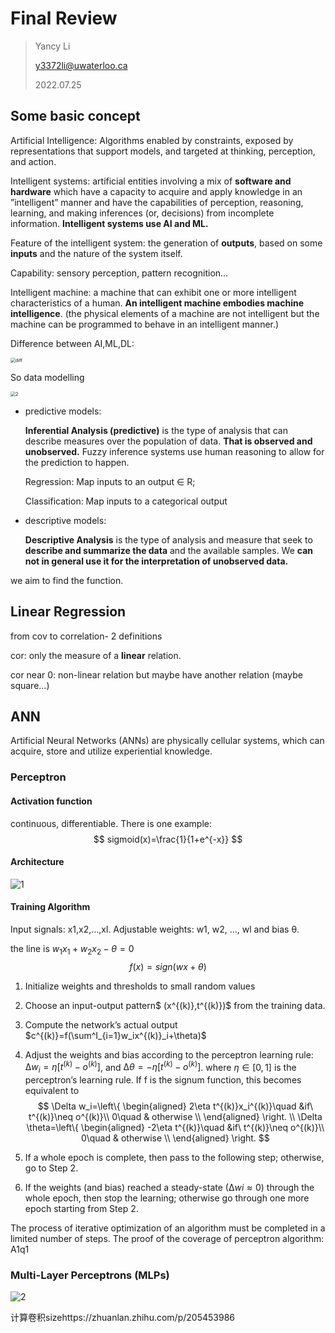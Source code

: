 # Final Review

> Yancy Li
>
> y3372li@uwaterloo.ca
>
> 2022.07.25

## Some basic concept

Artificial Intelligence: Algorithms enabled by constraints, exposed by representations that support models, and targeted at thinking, perception, and action.

Intelligent systems: artificial entities involving a mix of **software and hardware** which have a capacity to acquire and apply knowledge in an ”intelligent” manner and have the capabilities of perception, reasoning, learning, and making inferences (or, decisions) from incomplete information. **Intelligent systems use AI and ML.**

Feature of the intelligent system: the generation of **outputs**, based on some **inputs** and the nature of the system itself. 

Capability: sensory perception, pattern recognition...

Intelligent machine: a machine that can exhibit one or more intelligent characteristics of a human.  **An intelligent machine embodies machine intelligence**. (the physical elements of a machine are not intelligent but the machine can be programmed to behave in an intelligent manner.)

Difference between AI,ML,DL:

<img src="https://i.postimg.cc/pXBqvRTH/Snipaste-2022-05-10-18-02-10.png" alt="diff" style="zoom:50%;" />

So data modelling

<img src="https://i.postimg.cc/kgg41Fzm/Snipaste-2022-05-10-18-11-21.png" alt="2" style="zoom:50%;" />

- predictive models: 

  **Inferential Analysis (predictive)** is the type of analysis that can describe measures over the population of data. **That is observed and unobserved.** Fuzzy inference systems use human reasoning to allow for the prediction to happen.

  Regression: Map inputs to an output ∈ R; 

  Classification: Map inputs to a categorical output

- descriptive models: 

  **Descriptive Analysis** is the type of analysis and measure that seek to **describe and summarize the data** and the available samples. We **can not in general use it for the interpretation of unobserved data.**

we aim to find the function. 

## Linear Regression

from cov to correlation- 2 definitions

cor: only the measure of a **linear** relation. 

cor near 0: non-linear relation but maybe have another relation (maybe square...)



## ANN

Artificial Neural Networks (ANNs) are physically cellular systems, which can acquire, store and utilize experiential knowledge.

### Perceptron

#### Activation function

continuous, differentiable. There is one example:
$$
sigmoid(x)=\frac{1}{1+e^{-x}}
$$

#### Architecture

![1](https://i.postimg.cc/hvPYPcR7/1.jpg)

#### Training Algorithm

Input signals: x1,x2,...,xl. Adjustable weights: w1, w2, ..., wl and bias θ.

the line is $w_1x_1+w_2x_2-\theta=0$
$$
f(x)=sign(wx+\theta)
$$

1. Initialize weights and thresholds to small random values

2. Choose an input-output pattern$ (x^{(k)},t^{(k)})$ from the training data.

3. Compute the network’s actual output $c^{(k)}=f(\sum^I_{i=1}w_ix^{(k)}_i+\theta)$

4. Adjust the weights and bias according to the perceptron learning rule: $∆w_i = η[t^{(k)} − o^{(k)}]$, and $∆θ = −η[t^{(k)} − o^{(k)}]$. where $η ∈ [0, 1]$ is the perceptron’s learning rule. If f is the signum function, this becomes equivalent to
   $$
   \Delta w_i=\left\{
   \begin{aligned}
   2\eta t^{(k)}x_i^{(k)}\quad &if\ t^{(k)}\neq o^{(k)}\\
   0\quad & otherwise  \\
   \end{aligned}
   \right.
   \\
   \Delta \theta=\left\{
   \begin{aligned}
   -2\eta t^{(k)}\quad &if\ t^{(k)}\neq o^{(k)}\\
   0\quad & otherwise  \\
   \end{aligned}
   \right.
   $$
   
5. If a whole epoch is complete, then pass to the following step; otherwise, go to Step 2. 

6. If the weights (and bias) reached a steady-state  $(∆wi ≈ 0)$ through the whole epoch, then stop the learning; otherwise go through one more epoch starting from Step 2.

The process of iterative optimization of an algorithm must be completed in a limited number of steps. The proof of the coverage of perceptron algorithm: A1q1

### Multi-Layer Perceptrons (MLPs)

![2](https://i.postimg.cc/t4np5kMT/2.jpg)

计算卷积sizehttps://zhuanlan.zhihu.com/p/205453986
